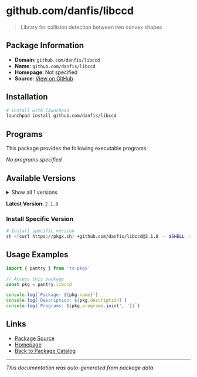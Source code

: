 # github.com/danfis/libccd

> Library for collision detection between two convex shapes

## Package Information

- **Domain**: `github.com/danfis/libccd`
- **Name**: `github.com/danfis/libccd`
- **Homepage**: Not specified
- **Source**: [View on GitHub](https://github.com/pkgxdev/pantry/tree/main/projects/github.com/danfis/libccd/package.yml)

## Installation

```bash
# Install with launchpad
launchpad install github.com/danfis/libccd
```

## Programs

This package provides the following executable programs:

*No programs specified*

## Available Versions

<details>
<summary>Show all 1 versions</summary>

- `2.1.0`

</details>

**Latest Version**: `2.1.0`

### Install Specific Version

```bash
# Install specific version
sh <(curl https://pkgx.sh) +github.com/danfis/libccd@2.1.0 -- $SHELL -i
```

## Usage Examples

```typescript
import { pantry } from 'ts-pkgx'

// Access this package
const pkg = pantry.libccd

console.log(`Package: ${pkg.name}`)
console.log(`Description: ${pkg.description}`)
console.log(`Programs: ${pkg.programs.join(', ')}`)
```

## Links

- [Package Source](https://github.com/pkgxdev/pantry/tree/main/projects/github.com/danfis/libccd/package.yml)
- [Homepage](#)
- [Back to Package Catalog](../package-catalog.md)

---

*This documentation was auto-generated from package data.*
